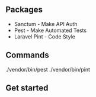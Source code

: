 ## Packages

- Sanctum - Make API Auth
- Pest - Make Automated Tests
- Laravel Pint - Code Style

## Commands

./vendor/bin/pest
./vendor/bin/pint

## Get started
